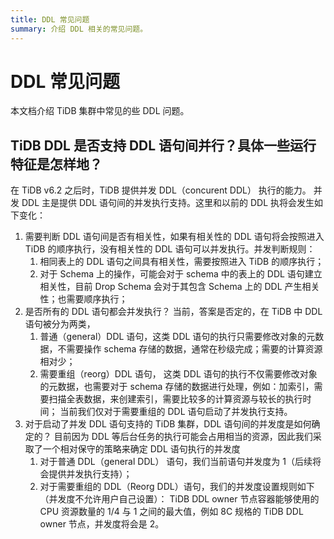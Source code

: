```yaml
---
title: DDL 常见问题
summary: 介绍 DDL 相关的常见问题。
---
```


# DDL 常见问题

本文档介绍 TiDB 集群中常见的些 DDL 问题。

## TiDB DDL 是否支持 DDL 语句间并行？具体一些运行特征是怎样地？

在 TiDB v6.2 之后时，TiDB 提供并发 DDL（concurent DDL） 执行的能力。 并发 DDL 主是提供 DDL 语句间的并发执行支持。这里和以前的 DDL 执将会发生如下变化：

1. 需要判断 DDL 语句间是否有相关性，如果有相关性的 DDL 语句将会按照进入 TiDB 的顺序执行，没有相关性的 DDL 语句可以并发执行。并发判断规则：
   1. 相同表上的 DDL 语句之间具有相关性，需要按照进入 TiDB 的顺序执行；
   2. 对于 Schema 上的操作，可能会对于 schema 中的表上的 DDL 语句建立相关性，目前 Drop Schema 会对于其包含 Schema 上的 DDL 产生相关性；也需要顺序执行；
2. 是否所有的 DDL 语句都会并发执行？
   当前，答案是否定的，在 TiDB 中 DDL 语句被分为两类，
   1. 普通（general）DDL 语句，这类 DDL 语句的执行只需要修改对象的元数据，不需要操作 schema 存储的数据，通常在秒级完成；需要的计算资源相对少；
   2. 需要重组（reorg）DDL 语句， 这类 DDL 语句的执行不仅需要修改对象的元数据，也需要对于 schema 存储的数据进行处理，例如：加索引，需要扫描全表数据，来创建索引，需要比较多的计算资源与较长的执行时间；
   当前我们仅对于需要重组的 DDL 语句启动了并发执行支持。
3. 对于启动了并发 DDL 语句支持的 TiDB 集群，DDL 语句间的并发度是如何确定的？
   目前因为 DDL 等后台任务的执行可能会占用相当的资源，因此我们采取了一个相对保守的策略来确定 DDL 语句执行的并发度
   1. 对于普通 DDL（general DDL） 语句，我们当前语句并发度为 1（后续将会提供并发执行支持）；
   2. 对于需要重组的 DDL（Reorg DDL）语句，我们的并发度设置规则如下（并发度不允许用户自己设置）： 
   TiDB DDL owner 节点容器能够使用的 CPU 资源数量的 1/4 与 1 之间的最大值，例如 8C 规格的 TiDB DDL owner 节点，并发度将会是 2。
